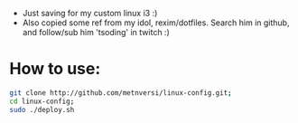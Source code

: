 - Just saving for my custom linux i3 :)
- Also copied some ref from my idol, rexim/dotfiles. Search him in github, and follow/sub him 'tsoding' in twitch :)
# How to use:
```bash
git clone http://github.com/metnversi/linux-config.git; 
cd linux-config;
sudo ./deploy.sh
```
